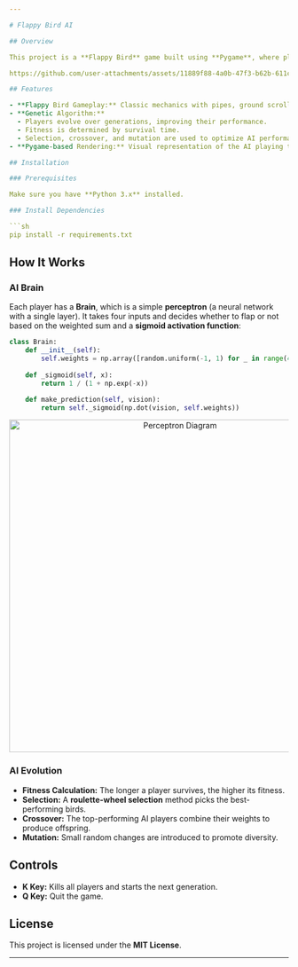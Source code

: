 ```yaml
---

# Flappy Bird AI

## Overview

This project is a **Flappy Bird** game built using **Pygame**, where players are controlled by a **genetic algorithm**. The AI learns to navigate through pipes by evolving over multiple generations. Each player has a simple **perceptron-based** brain that makes jump decisions based on **environmental inputs**.

https://github.com/user-attachments/assets/11889f88-4a0b-47f3-b62b-611c1b3d250a

## Features

- **Flappy Bird Gameplay:** Classic mechanics with pipes, ground scrolling, and player movement.
- **Genetic Algorithm:**
  - Players evolve over generations, improving their performance.
  - Fitness is determined by survival time.
  - Selection, crossover, and mutation are used to optimize AI performance.
- **Pygame-based Rendering:** Visual representation of the AI playing the game.

## Installation

### Prerequisites

Make sure you have **Python 3.x** installed.

### Install Dependencies

```sh
pip install -r requirements.txt
```

## How It Works

### AI Brain

Each player has a **Brain**, which is a simple **perceptron** (a neural network with a single layer). It takes four inputs and decides whether to flap or not based on the weighted sum and a **sigmoid activation function**:

```python
class Brain:
    def __init__(self):
        self.weights = np.array([random.uniform(-1, 1) for _ in range(4)])
    
    def _sigmoid(self, x):
        return 1 / (1 + np.exp(-x))

    def make_prediction(self, vision):
        return self._sigmoid(np.dot(vision, self.weights))
```

<p align="center">
  <img src="https://github.com/user-attachments/assets/fee9d7d8-170b-4c6f-803d-7685f27dae5a" alt="Perceptron Diagram" width="600" />
</p>

### AI Evolution

- **Fitness Calculation:** The longer a player survives, the higher its fitness.
- **Selection:** A **roulette-wheel selection** method picks the best-performing birds.
- **Crossover:** The top-performing AI players combine their weights to produce offspring.
- **Mutation:** Small random changes are introduced to promote diversity.

## Controls

- **K Key:** Kills all players and starts the next generation.
- **Q Key:** Quit the game.

## License

This project is licensed under the **MIT License**.

---
```

